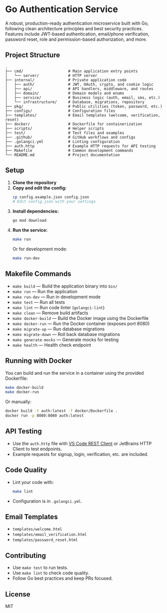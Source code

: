 # Go Authentication Service

A robust, production-ready authentication microservice built with Go, following clean architecture principles and best security practices.  
Features include JWT-based authentication, email/phone verification, password reset, role and permission-based authorization, and more.

## Project Structure

```
.
├── cmd/                    # Main application entry points
│   └── server/             # HTTP server
├── internal/               # Private application code
│   ├── auth/               # JWT, OAuth, crypto, and cookie logic
│   ├── api/                # API handlers, middleware, and routes
│   ├── domain/             # Domain models and enums
│   ├── service/            # Business logic (auth, email, sms, etc.)
│   └── infrastructure/     # Database, migrations, repository
├── pkg/                    # Public utilities (token, password, etc.)
├── configs/                # Configuration files
├── templates/              # Email templates (welcome, verification, reset)
├── docker/                 # Dockerfile for containerization
├── scripts/                # Helper scripts
├── test/                   # Test files and examples
├── .github/                # GitHub workflows and configs
├── .golangci.yml           # Linting configuration
├── auth.http               # Example HTTP requests for API testing
├── Makefile                # Common development commands
└── README.md               # Project documentation
```

## Setup

1. **Clone the repository**
2. **Copy and edit the config:**
   ```bash
   cp config.example.json config.json
   # Edit config.json with your settings
   ```
3. **Install dependencies:**
   ```bash
   go mod download
   ```
4. **Run the service:**
   ```bash
   make run
   ```
   Or for development mode:
   ```bash
   make run-dev
   ```

## Makefile Commands

- `make build` — Build the application binary into `bin/`
- `make run` — Run the application
- `make run-dev` — Run in development mode
- `make test` — Run all tests
- `make lint` — Run code linter (`golangci-lint`)
- `make clean` — Remove build artifacts
- `make docker-build` — Build the Docker image using the Dockerfile
- `make docker-run` — Run the Docker container (exposes port 8080)
- `make migrate-up` — Run database migrations
- `make migrate-down` — Roll back database migrations
- `make generate-mocks` — Generate mocks for testing
- `make health` — Health check endpoint

## Running with Docker

You can build and run the service in a container using the provided Dockerfile:

```bash
make docker-build
make docker-run
```

Or manually:

```bash
docker build -t auth:latest -f docker/Dockerfile .
docker run -p 8080:8080 auth:latest
```

## API Testing

- Use the `auth.http` file with [VS Code REST Client](https://marketplace.visualstudio.com/items?itemName=humao.rest-client) or JetBrains HTTP Client to test endpoints.
- Example requests for signup, login, verification, etc. are included.

## Code Quality

- Lint your code with:
  ```bash
  make lint
  ```
- Configuration is in `.golangci.yml`.

## Email Templates

- `templates/welcome.html`
- `templates/email_verification.html`
- `templates/password_reset.html`

## Contributing

- Use `make test` to run tests.
- Use `make lint` to check code quality.
- Follow Go best practices and keep PRs focused.

## License

MIT
